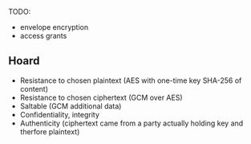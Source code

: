 TODO:
- envelope encryption
- access grants

## Hoard 

- Resistance to chosen plaintext (AES with one-time key SHA-256 of content)
- Resistance to chosen ciphertext (GCM over AES)
- Saltable (GCM additional data)
- Confidentiality, integrity
- Authenticity (ciphertext came from a party actually holding key and therfore plaintext)


